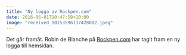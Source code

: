 ```yaml
---
title: "Ny logga av Rockpen.com"
date: 2016-06-01T10:47:58+10:00 
image: "received_10153596137428882.jpeg"
---
```


Det går framåt. Robin de Blanche på [Rockpen.com](http://www.rockpen.com) har tagit fram en ny logga till hemsidan.
